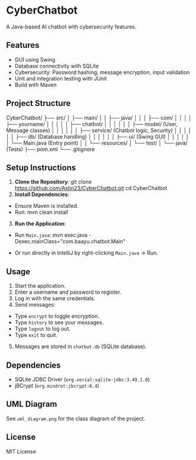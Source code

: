 # CyberChatbot
A Java-based AI chatbot with cybersecurity features.

## Features
- GUI using Swing
- Database connectivity with SQLite
- Cybersecurity: Password hashing, message encryption, input validation
- Unit and integration testing with JUnit
- Build with Maven

## Project Structure
CyberChatbot/
├── src/
│   ├── main/
│   │   ├── java/
│   │   │   ├── com/
│   │   │   │   ├── yourname/
│   │   │   │   │   ├── chatbot/
│   │   │   │   │   │   ├── model/       (User, Message classes)
│   │   │   │   │   │   ├── service/      (Chatbot logic, Security)
│   │   │   │   │   │   ├── db/          (Database handling)
│   │   │   │   │   │   ├── ui/          (Swing GUI)
│   │   │   │   │   │   └── Main.java    (Entry point)
│   │   └── resources/
│   └── test/
│       └── java/ (Tests)
├── pom.xml
└── .gitignore

## Setup Instructions
1. **Clone the Repository**:
   git clone https://github.com/Astin23/CyberChatbot.git cd CyberChatbot
2. **Install Dependencies**:
- Ensure Maven is installed.
- Run:
   mvn clean install

3. **Run the Application**:
- Run `Main.java`:
  mvn exec:java -Dexec.mainClass="com.baayu.chatbot.Main"

- Or run directly in IntelliJ by right-clicking `Main.java` → Run.

## Usage
1. Start the application.
2. Enter a username and password to register.
3. Log in with the same credentials.
4. Send messages:
- Type `encrypt` to toggle encryption.
- Type `history` to see your messages.
- Type `logout` to log out.
- Type `exit` to quit.
5. Messages are stored in `chatbot.db` (SQLite database).

## Dependencies
- SQLite JDBC Driver (`org.xerial:sqlite-jdbc:3.49.1.0`)
- jBCrypt (`org.mindrot:jbcrypt:0.4`)

## UML Diagram
See `uml_diagram.png` for the class diagram of the project.

## License
MIT License
